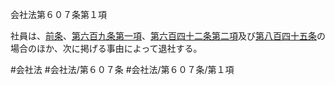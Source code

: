 会社法第６０７条第１項

社員は、[前条](会社法＿＿＿＿第６０６条第１項)、[第六百九条第一項](会社法＿＿＿＿第６０９条第１項)、[第六百四十二条第二項](会社法＿＿＿＿第６４２条第２項)及び[第八百四十五条](会社法＿＿＿＿第８４５条)の場合のほか、次に掲げる事由によって退社する。

#会社法
#会社法/第６０７条
#会社法/第６０７条/第１項
